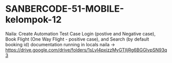 # SANBERCODE-51-MOBILE-kelompok-12

Naila: Create Automation Test Case Login (postive and Negative case), Book Flight (One Way Flight - positive case), and Search (by default booking id)
documentation running in locals naila -> https://drive.google.com/drive/folders/1sLyI4pxizzMyGTlljRg6BGGlvpSN93q3
